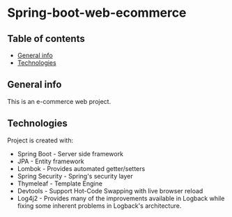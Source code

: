 # Spring-boot-web-ecommerce
## Table of contents
* [General info](#general-info)
* [Technologies](#technologies)

## General info
This is an e-commerce web project.
	
## Technologies
Project is created with:
* Spring Boot - Server side framework
* JPA - Entity framework
* Lombok - Provides automated getter/setters
* Spring Security - Spring's security layer
* Thymeleaf - Template Engine
* Devtools - Support Hot-Code Swapping with live browser reload
* Log4j2 - Provides many of the improvements available in Logback while fixing some inherent problems in Logback's architecture.

